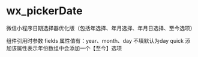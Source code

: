 # wx_pickerDate
微信小程序日期选择器优化版（包括年选择、年月选择、年月日选择、至今选项）

组件引用时参数
fields  属性值有：year、month、day    不填默认为day
quick   添加该属性表示年份数组中会添加一个【至今】选项

